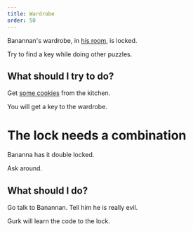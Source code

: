```yaml
---
title: Wardrobe
order: 50
---
```


Banannan's wardrobe, in [his room](squeaky-door), is locked.

Try to find a key while doing other puzzles.

## What should I try to do?
Get [some cookies](cookies) from the kitchen.

You will get a key to the wardrobe.

# The lock needs a combination
Bananna has it double locked.

Ask around.

## What should I do?
Go talk to Banannan. Tell him he is really evil.

Gurk will learn the code to the lock.
